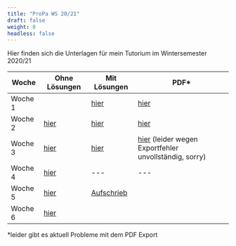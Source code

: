 ```yaml
---
title: "ProPa WS 20/21"
draft: false
weight: 0
headless: false
---
```

Hier finden sich die Unterlagen für mein Tutorium im Wintersemester 2020/21

| Woche					| Ohne Lösungen					| Mit Lösungen					| PDF*						|
|-----------------------|-------------------------------|-------------------------------|---------------------------|
| Woche 1				| 								| [hier](tutorium_1)			| [hier](Tutorium_1.pdf)	|
| Woche 2				| [hier](tutorium_2_pre)		| [hier](tutorium_2)			| [hier](Tutorium_2.pdf)	|
| Woche 3				| [hier](tutorium_3_pre)		| [hier](tutorium_3)			| [hier](Tutorium_3.pdf) (leider wegen Exportfehler unvollständig, sorry)	|
| Woche 4				| [hier](tutorium_4_pre)		| ---							| ---						|
| Woche 5				| [hier](tutorium_5_pre)		| [Aufschrieb](Tutorium_5.pdf)	|							|
| Woche 6				| [hier](tutorium_6_pre)		|								|							|

*leider gibt es aktuell Probleme mit dem PDF Export
